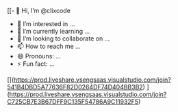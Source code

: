 [[- 👋 Hi, I’m @clixcode
- 👀 I’m interested in ...
- 🌱 I’m currently learning ...
- 💞️ I’m looking to collaborate on ...
- 📫 How to reach me ...
- 😄 Pronouns: ...
- ⚡ Fun fact: ...

<!---
clixcode/clixcode is a ✨ special ✨ repository because its `README.md` (this file) appears on your GitHub profile.
You can click the Preview link to take a look at your changes.
--->
[[](https://prod.liveshare.vsengsaas.visualstudio.com/join?9CF845E65553602E179D00A4D3A6670E3F1E)](https://prod.liveshare.vsengsaas.visualstudio.com/join?541B4DBD5A77636F82D0264DF74D404BB3B2)
](https://prod.liveshare.vsengsaas.visualstudio.com/join?C725CB7E3B67DFF9C135F54786A9C11932F5)
